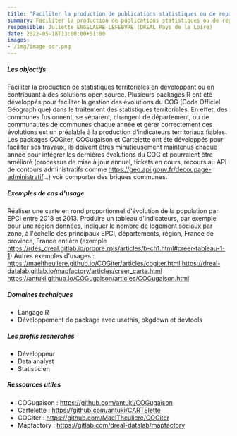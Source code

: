 ```yaml
---
title: "Faciliter la production de publications statistiques ou de reporting territorial"
summary: Faciliter la production de publications statistiques ou de reporting territorial, par la mise à disposition d'outils facilitant la préparation de données
responsible: Juliette ENGELAERE-LEFEBVRE (DREAL Pays de la Loire)
date: 2022-05-18T13:00:00+01:00
images: 
- /img/image-ocr.png
---
```

 
##### Les objectifs
Faciliter la production de statistiques territoriales en développant ou en contribuant à des solutions open source.
Plusieurs packages R ont été développés pour faciliter la gestion des évolutions du COG (Code Officiel Géographique) dans le traitement des statistiques territoriales.
En effet, des communes fusionnent, se séparent, changent de département, ou de communautés de communes chaque année et gérer correctement ces évolutions est un préalable à la production d'indicateurs territoriaux fiables.
Les packages COGiter, COGugaison et Cartelette ont été développés pour faciliter ses travaux, ils doivent êtres minutieusement maintenus chaque année pour intégrer les dernières évolutions du COG et pourraient être amélioré (processus de mise à jour annuel, tickets en cours, recours au API de contours administratifs comme https://geo.api.gouv.fr/decoupage-administratif...) voir comporter des briques communes.

 
##### Exemples de cas d'usage
Réaliser une carte en rond proportionnel d'évolution de la population par EPCI entre 2018 et 2013.
Produire un tableau d'indicateurs, par exemple pour une région données, indiquer le nombre de logement sociaux par zone, à l'échelle des principaux EPCI, départements, région, France de province, France entière (exemple https://rdes_dreal.gitlab.io/propre.rpls/articles/b-ch1.html#creer-tableau-1-1)
Autres exemples d'usages : 
https://maeltheuliere.github.io/COGiter/articles/cogiter.html
https://dreal-datalab.gitlab.io/mapfactory/articles/creer_carte.html
https://antuki.github.io/COGugaison/articles/COGugaison.html
##### Domaines techniques
* Langage R
* Développement de package avec usethis, pkgdown et devtools
 
 
##### Les profils recherchés
* Développeur
* Data analyst
* Statisticien
 
 
##### Ressources utiles
* COGugaison : https://github.com/antuki/COGugaison
* Cartelette : https://github.com/antuki/CARTElette
* COGiter : https://github.com/MaelTheuliere/COGiter
* Mapfactory : https://gitlab.com/dreal-datalab/mapfactory
